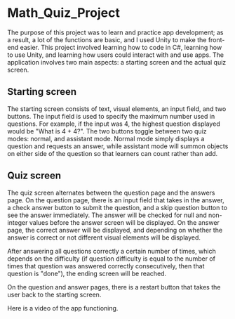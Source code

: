 # Math_Quiz_Project

The purpose of this project was to learn and practice app development; as a result, a lot of the functions are basic, and I used Unity to make the front-end easier. 
This project involved learning how to code in C#, learning how to use Unity, and learning how users could interact with and use apps. 
The application involves two main aspects: a starting screen and the actual quiz screen. 

## Starting screen
The starting screen consists of text, visual elements, an input field, and two buttons. The input field is used to specify the maximum number used in questions. 
For example, if the input was 4, the highest question displayed would be "What is 4 + 4?". The two buttons toggle between two quiz modes: normal, and assistant mode. 
Normal mode simply displays a question and requests an answer, while assistant mode will summon objects on either side of the question so that learners can count rather than add. 

## Quiz screen
The quiz screen alternates between the question page and the answers page. On the question page, there is an input field that takes in the answer, a check answer button to submit the question, and a skip question button to see the answer immediately. The answer will be checked for null and non-integer values before the answer screen will be displayed. On the answer page, the correct answer will be displayed, and depending on whether the answer is correct or not different visual elements will be displayed. 

After answering all questions correctly a certain number of times, which depends on the difficulty (if question difficulty is equal to the number of times that question was answered correctly consecutively, then that question is "done"), the ending screen will be reached. 

On the question and answer pages, there is a restart button that takes the user back to the starting screen. 

Here is a video of the app functioning. 

